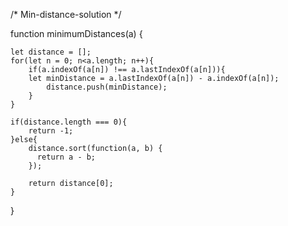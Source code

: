 /* Min-distance-solution */


function minimumDistances(a) {
  
    let distance = [];
    for(let n = 0; n<a.length; n++){
        if(a.indexOf(a[n]) !== a.lastIndexOf(a[n])){
        let minDistance = a.lastIndexOf(a[n]) - a.indexOf(a[n]);
            distance.push(minDistance);
        }
    }
  
    if(distance.length === 0){
        return -1;
    }else{
        distance.sort(function(a, b) {
          return a - b;
        });
    
        return distance[0];
    }


}

